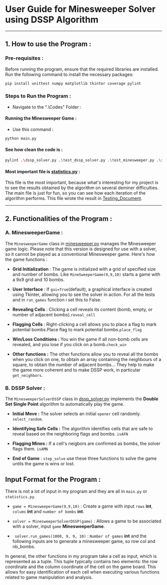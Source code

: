 # User Guide for Minesweeper Solver using DSSP Algorithm

---

## **1. How to use the Program :**

### **Pre-requisites :**

Before running the program, ensure that the required libraries are installed. Run the following command to install the necessary packages:

```bash
pip install unittest numpy matplotlib tkinter coverage pylint
```

### Steps to Run the Program :
- Navigate to the ".\Codes" Folder :

#### **Running the Minesweeper Game :**
- Use this command :
```bash
python main.py
```

#### **See how clean the code is :**
```bash
pylint .\dssp_solver.py .\test_dssp_solver.py .\test_minesweeper.py .\statistics.py .\main.py .\minesweeper.py
```

#### **Most important file is [statistics.py](https://github.com/ARITOSSS/Aristide-Project/blob/main/Codes/statistics.py) :**
This file is the most important, because what's interesting for my project is to see the results obtained by the algorithm on several deminer difficulties. The main file is just for fun, so you can see how each iteration of the algorithm performs. This file wrote the result in [Testing_Document](https://github.com/ARITOSSS/Aristide-Project/blob/main/Documentations/Testing_Document.md).

---

## **2. Functionalities of the Program :**

### **A. MinesweeperGame :**

The  `MinesweeperGame` class in [minesweeper.py](https://github.com/ARITOSSS/Aristide-Project/blob/main/Codes/minesweeper.py) manages the Minesweeper game logic. Please note that this version is designed for use with a solver, so it cannot be played as a conventional Minesweeper game. Here's how the game functions :

- **Grid Initialization** : The game is initialized with a grid of specified size and number of bombs. Like `MineSweeperGame(9,9,10)` starts a game with a 9x9 grid and 10 bombs.

- **User Interface** : If `gui=True`(default), a graphical interface is created using Tkinter, allowing you to see the solver in action. For all the tests and in `run_games` function i set this to False. 

- **Revealing Cells** : Clicking a cell reveals its content (bomb, empty, or number of adjacent bombs).`reveal_cell`

- **Flagging Cells** : Right-clicking a cell allows you to place a flag to mark potential bombs.Place flag to mark potential bombs.`place_flag`

- **Win/Loss Conditions :** You win the game if all non-bomb cells are revealed, and you lose if you click on a bomb.`check_win`

- **Other functions :** The other functions allow you to reveal all the bombs when you click on one, to obtain an array containing the neighbours of a square, to obtain the number of adjacent bombs... They help to make the game more coherent and to make DSSP work, in particular `get_neighbors`.

### **B. DSSP Solver :**

The `MinesweeperSolverDSSP` class in [dssp_solver.py](https://github.com/ARITOSSS/Aristide-Project/blob/main/Codes/dspp_solver.py.py) implements the **Double Set Single Point** algorithm to automatically play the game.

- **Initial Move :** The solver selects an initial `opener` cell randomly. `select_random`.

- **Identifying Safe Cells :** The algorithm identifies cells that are safe to reveal based on the neighboring flags and bombs. `isAFN`

- **Flagging Mines :** If a cell's neigbors are confirmed as bombs, the solver flags them. ``isAMN``

- **End of Game** : `step_solve` use these three functions to solve the game untils the game is wins or lost.

## **Input Format for the Program :**
There is not a lot of input in my program and they are all in `main.py` or `statistics.py`.

- `game = MinesweeperGame(9,9,10)` : Create a game with input `rows` **int**, `colums` **int** and `number of bombs` **int**.

- `solver = MinesweeperSolverDSSP(game)` : Allows a game to be associated with a solver, input `game` **MinesweeperGame**.

- ` solver.run_games(1000, 9, 9, 10)` : `Number of games` **int** and the following inputs are to generate a minesweeper game, so row col and nb_bombs.

In general, the other functions in my program take a cell as input, which is represented as a tuple. This tuple typically contains two elements: the row coordinate and the column coordinate of the cell on the game board. This allows for easy identification of each cell when executing various functions related to game manipulation and analysis.



